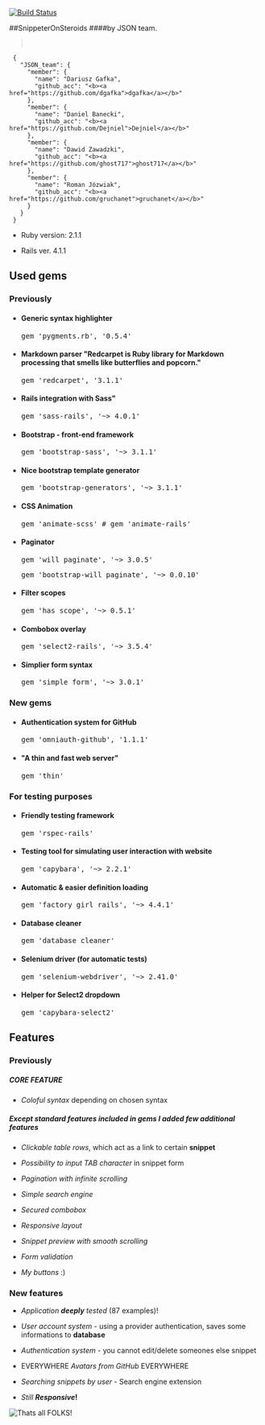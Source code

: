 [![Build Status](https://travis-ci.org/gruchanet/snippeter_on_steroids.svg?branch=master)](https://travis-ci.org/gruchanet/snippeter_on_steroids)

##SnippeterOnSteroids
####by JSON team.


><pre>
     {
       "JSON_team": {
         "member": {
           "name": "Dariusz Gafka",
           "github_acc": "<b><a href="https://github.com/dgafka">dgafka</a></b>"
         },
         "member": {
           "name": "Daniel Banecki",
           "github_acc": "<b><a href="https://github.com/Dejniel">Dejniel</a></b>"
         },
         "member": {
           "name": "Dawid Zawadzki",
           "github_acc": "<b><a href="https://github.com/ghost717">ghost717</a></b>"
         },
         "member": {
           "name": "Roman Józwiak",
           "github_acc": "<b><a href="https://github.com/gruchanet">gruchanet</a></b>"
         }
       }
     }
></pre>


* Ruby version: 2.1.1

* Rails ver. 4.1.1


## Used gems
### Previously
* #### Generic syntax highlighter
    <pre>gem 'pygments.rb', '0.5.4'</pre>

* #### Markdown parser "Redcarpet is Ruby library for Markdown processing that smells like butterflies and popcorn."
    <pre>gem 'redcarpet', '3.1.1'</pre>

* #### Rails integration with Sass"
    <pre>gem 'sass-rails', '~> 4.0.1'</pre>

* #### Bootstrap - front-end framework
    <pre>gem 'bootstrap-sass', '~> 3.1.1'</pre>

* #### Nice bootstrap template generator
    <pre>gem 'bootstrap-generators', '~> 3.1.1'</pre>

* #### CSS Animation
    <pre>gem 'animate-scss' # gem 'animate-rails'</pre>

* #### Paginator
    <pre>gem 'will_paginate', '~> 3.0.5'</pre>
    <pre>gem 'bootstrap-will_paginate', '~> 0.0.10'</pre>

* #### Filter scopes
    <pre>gem 'has_scope', '~> 0.5.1'</pre>

* #### Combobox overlay
    <pre>gem 'select2-rails', '~> 3.5.4'</pre>

* #### Simplier form syntax
    <pre>gem 'simple_form', '~> 3.0.1'</pre>

### New gems

* #### Authentication system for GitHub
    <pre>gem 'omniauth-github', '1.1.1'</pre>

* #### "A thin and fast web server"
    <pre>gem 'thin'</pre>


### For testing purposes

* #### Friendly testing framework
    <pre>gem 'rspec-rails'</pre>

* #### Testing tool for simulating user interaction with website
    <pre>gem 'capybara', '~> 2.2.1'</pre>

* #### Automatic & easier definition loading
    <pre>gem 'factory_girl_rails', '~> 4.4.1'</pre>

* #### Database cleaner
    <pre>gem 'database_cleaner'</pre>

* #### Selenium driver (for automatic tests)
    <pre>gem 'selenium-webdriver', '~> 2.41.0'</pre>

* #### Helper for Select2 dropdown
    <pre>gem 'capybara-select2'</pre>


## Features
### Previously

##### CORE FEATURE

* <i>Coloful syntax</i> depending on chosen syntax

##### Except standard features included in gems I added few additional features

* <i>Clickable table rows</i>, which act as a link to certain <b>snippet</b>

* <i>Possibility to input TAB character</i> in snippet form

* <i>Pagination with infinite scrolling</i>

* <i>Simple search engine</i>

* <i>Secured combobox</i>

* <i>Responsive layout</i>

* <i>Snippet preview with smooth scrolling</i>

* <i>Form validation</i>

* <i>My buttons</i> :)

### New features

* <i>Application <b>deeply</b> tested</i> (87 examples)!

* <i>User account system</i> - using a provider authentication, saves some informations to <b>database</b>

* <i>Authentication system</i> - you cannot edit/delete someones else snippet

* EVERYWHERE <i>Avatars from GitHub</i> EVERYWHERE

* <i>Searching snippets by user</i> - Search engine extension

* <i>Still <b>Responsive</b></i><b>!</b>


![Thats all FOLKS!](http://www.soothetube.com/wp-content/uploads/2013/12/all.jpg)
